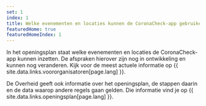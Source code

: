 ```yaml
---
set: 1
index: 1
title: Welke evenementen en locaties kunnen de CoronaCheck-app gebruiken?
featuredHome: true
featuredHomeIndex: 1
---
```

In het openingsplan staat welke evenementen en locaties de CoronaCheck-app kunnen inzetten. De afspraken hierover zijn nog in ontwikkeling en kunnen nog veranderen. Kijk voor de meest actuele informatie op {{ site.data.links.voororganisatoren[page.lang] }}.  

De Overheid geeft ook informatie over het openingsplan, de stappen daarin en de data waarop andere regels gaan gelden. Die informatie vind je op {{ site.data.links.openingsplan[page.lang] }}.
